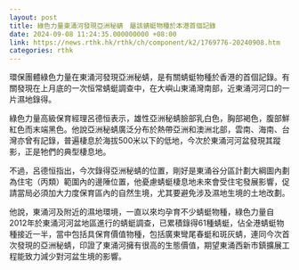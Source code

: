 ```yaml
---
layout: post
title: 綠色力量東涌河發現亞洲秘蜻　屬該蜻蜓物種於本港首個記錄
date: 2024-09-08 11:24:35.000000000 +08:00
link: https://news.rthk.hk/rthk/ch/component/k2/1769776-20240908.htm
categories: rthk
---
```


環保團體綠色力量在東涌河發現亞洲秘蜻，是有關蜻蜓物種於香港的首個記錄。有關發現在上月底的一次恒常蜻蜓調查中，在大嶼山東涌灣南部，近東涌河河口的一片濕地錄得。

綠色力量高級保育經理呂德恒表示，雄性亞洲秘蜻臉部乳白色，胸部褐色，腹部鮮紅色而末端黑色。他說亞洲秘蜻廣泛分布於熱帶亞洲和澳洲北部，雲南、海南、台灣亦曾有記錄，普遍棲息於海拔500米以下的低地，今次於東涌河河盆發現其蹤影，正是牠們的典型棲息地。

不過，呂德恒指出，今次錄得亞洲秘蜻的位置，剛好是東涌谷分區計劃大綱圖內劃為住宅（丙類）範圍內的邊陲位置，他憂慮蜻蜓棲息地未來會受住宅發展影響，促請當局必須加大力度保育區內的自然生境，尤其要避免涉及濕地生境的土地改劃。

他說，東涌河及附近的濕地環境，一直以來均孕育不少蜻蜓物種，綠色力量自2012年於東涌河河盆地區進行的蜻蜓調查，已累積錄得61種蜻蜓，佔全港蜻蜓物種接近一半，當中包括具保育價值物種，包括廣東彎尾春蜓和斑灰蜻，連同今次首次發現的亞洲秘蜻，印證了東涌河擁有很高的生態價值，期望東涌西新市鎮擴展工程能致力減少對河盆生境的影響。

